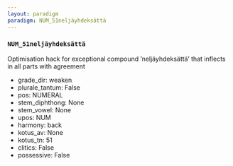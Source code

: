 ```yaml
---
layout: paradigm
paradigm: NUM_51neljäyhdeksättä
---
```

### ` NUM_51neljäyhdeksättä `

Optimisation hack for exceptional compound ’neljäyhdeksättä’ that inflects in all parts with agreement
* grade_dir: weaken
* plurale_tantum: False
* pos: NUMERAL
* stem_diphthong: None
* stem_vowel: None
* upos: NUM
* harmony: back
* kotus_av: None
* kotus_tn: 51
* clitics: False
* possessive: False
